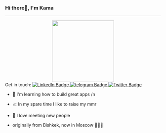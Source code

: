 ### Hi there👋, I'm Kama
---

<div id="header" align="center">
  <img src="https://media.giphy.com/media/zOvBKUUEERdNm/giphy.gif" width="200"/>
</div>

<div id="badges">
  Get in touch:
  <a href="https://www.linkedin.com/in/kamalios">
    <img src="https://img.shields.io/badge/LinkedIn-blue?style=for-the-badge&logo=linkedin&logoColor=white" alt="LinkedIn Badge"/>
  </a>
  <a href="t.me/@jun_dev_ios">
    <img src="https://img.shields.io/badge/telegram-black?style=for-the-badge&logo=telegram&logoColor=white" alt="telegram Badge"/>
  </a>
  <a href="your-twitter-URL">
    <img src="https://img.shields.io/badge/Twitter-blue?style=for-the-badge&logo=twitter&logoColor=white" alt="Twitter Badge"/>
  </a>
</div>


  - 👾 I'm learning how to build great apps /n
  - 📈 In my spare time I like to raise my mmr
  - 🐼 I love meeting new people








  - originally from Bishkek, now in Moscow 🤷🏻‍♂️







<div id="viewsCounter" align="left"> 
  <img src="https://komarev.com/ghpvc/?username=VurdIOS&style=flat-square&color=blue" alt=""/>
</div> 


 
  

<!--
**VurdIOS/VurdIOS** is a ✨ _special_ ✨ repository because its `README.md` (this file) appears on your GitHub profile.

Here are some ideas to get you started:

- 🔭 I’m currently working on ...
- 🌱 I’m currently learning ...
- 👯 I’m looking to collaborate on ...
- 🤔 I’m looking for help with ...
- 💬 Ask me about ...
- 📫 How to reach me: ...
- 😄 Pronouns: ...
- ⚡ Fun fact: ...
-->
